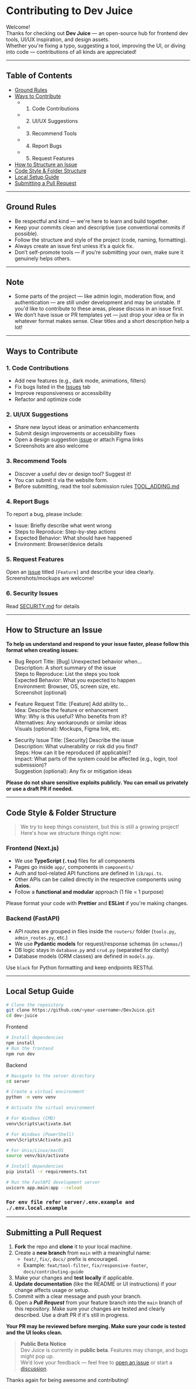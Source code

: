 # Contributing to Dev Juice

Welcome!  
Thanks for checking out **Dev Juice** — an open-source hub for frontend dev tools, UI/UX inspiration, and design assets.  
Whether you're fixing a typo, suggesting a tool, improving the UI, or diving into code — contributions of all kinds are appreciated!

---

## Table of Contents

- [Ground Rules](#ground-rules)
- [Ways to Contribute](#ways-to-contribute)
  - 1. Code Contributions
  - 2. UI/UX Suggestions
  - 3. Recommend Tools
  - 4. Report Bugs
  - 5. Request Features
- [How to Structure an Issue](#how-to-structure-an-issue)
- [Code Style & Folder Structure](#code-style--folder-structure)
- [Local Setup Guide](#local-setup-guide)
- [Submitting a Pull Request](#submitting-a-pull-request)

---

## Ground Rules

- Be respectful and kind — we're here to learn and build together.
- Keep your commits clean and descriptive (use conventional commits if possible).
- Follow the structure and style of the project (code, naming, formatting).
- Always create an issue first unless it’s a quick fix.
- Don’t self-promote tools — if you’re submitting your own, make sure it genuinely helps others.

---

## Note

- Some parts of the project — like admin login, moderation flow, and authentication — are still under development and may be unstable. If you'd like to contribute to these areas, please discuss in an issue first.
- We don’t have issue or PR templates yet — just drop your idea or fix in whatever format makes sense. Clear titles and a short description help a lot!

---

## Ways to Contribute

### 1. Code Contributions

- Add new features (e.g., dark mode, animations, filters)
- Fix bugs listed in the [Issues](https://github.com/Adhithyan2004/DevJuice/issues) tab
- Improve responsiveness or accessibility
- Refactor and optimize code

### 2. UI/UX Suggestions

- Share new layout ideas or animation enhancements
- Submit design improvements or accessibility fixes
- Open a design suggestion [issue](https://github.com/Adhithyan2004/DevJuice/issues) or attach Figma links
- Screenshots are also welcome

### 3. Recommend Tools

- Discover a useful dev or design tool? Suggest it!
- You can submit it via the website form.
- Before submitting, read the tool submission rules [TOOL_ADDING.md](https://github.com/Adhithyan2004/DevJuice/blob/main/docs/TOOL_ADDING.md)

### 4. Report Bugs

To report a bug, please include:

- Issue: Briefly describe what went wrong
- Steps to Reproduce: Step-by-step actions
- Expected Behavior: What should have happened
- Environment: Browser/device details

### 5. Request Features

Open an [issue](https://github.com/Adhithyan2004/devjuice/issues) titled `[Feature]` and describe your idea clearly. Screenshots/mockups are welcome!

### 6. Security Issues

Read [SECURITY.md](https://github.com/Adhithyan2004/DevJuice/blob/main/docs/SECURITY.md) for details

---

## How to Structure an Issue

**To help us understand and respond to your issue faster, please follow this format when creating issues:**

- Bug Report
  Title: [Bug] Unexpected behavior when... <br>
  Description: A short summary of the issue<br>
  Steps to Reproduce: List the steps you took<br>
  Expected Behavior: What you expected to happen<br>
  Environment: Browser, OS, screen size, etc.<br>
  Screenshot (optional)

- Feature Request
  Title: [Feature] Add ability to...<br>
  Idea: Describe the feature or enhancement<br>
  Why: Why is this useful? Who benefits from it?<br>
  Alternatives: Any workarounds or similar ideas<br>
  Visuals (optional): Mockups, Figma link, etc.<br>

- Security Issue
  Title: [Security] Describe the issue<br>
  Description: What vulnerability or risk did you find?<br>
  Steps: How can it be reproduced (if applicable)?<br>
  Impact: What parts of the system could be affected (e.g., login, tool submission)?<br>
  Suggestion (optional): Any fix or mitigation ideas<br>

**Please do not share sensitive exploits publicly. You can email us privately or use a draft PR if needed.**

---

## Code Style & Folder Structure

> We try to keep things consistent, but this is still a growing project! Here's how we structure things right now:

### Frontend (Next.js)

- We use **TypeScript (`.tsx`)** files for all components
- Pages go inside `app/`, components in `components/`
- Auth and tool-related API functions are defined in `lib/api.ts`.
- Other APIs can be called directly in the respective components using **Axios.**
- Follow a **functional and modular** approach (1 file = 1 purpose)

Please format your code with **Prettier** and **ESLint** if you're making changes.

### Backend (FastAPI)

- API routes are grouped in files inside the `routers/` folder (`tools.py`, `admin_routes.py`, etc.)
- We use **Pydantic models** for request/response schemas (in `schemas/`)
- DB logic stays in `database.py` and `crud.py` (separated for clarity)
- Database models (ORM classes) are defined in `models.py`.

Use `black` for Python formatting and keep endpoints RESTful.

---

## Local Setup Guide

```bash
# Clone the repository
git clone https://github.com/<your-username>/DevJuice.git
cd dev-juice
```

Frontend

```bash
# Install dependencies
npm install
# Run the frontend
npm run dev
```

Backend

```bash
# Navigate to the server directory
cd server

# Create a virtual environment
python -m venv venv

# Activate the virtual environment

# For Windows (CMD)
venv\Scripts\activate.bat

# For Windows (PowerShell)
venv\Scripts\Activate.ps1

# For Unix/Linux/macOS
source venv/bin/activate

# Install dependencies
pip install -r requirements.txt

# Run the FastAPI development server
uvicorn app.main:app --reload
```
### ```For env file refer server/.env.example and ./.env.local.example```

---

## Submitting a Pull Request

1. **Fork** the repo and **clone** it to your local machine.
2. Create a **new branch** from `main` with a meaningful name:
   - `feat/`, `fix/`, `docs/` prefix is encouraged.
   - Example: `feat/tool-filter`, `fix/responsive-footer`, `docs/contributing-guide`
3. Make your changes and **test locally** if applicable.
4. **Update documentation** (like the README or UI instructions) if your change affects usage or setup.
5. Commit with a clear message and push your branch.
6. Open a **_Pull Request_** from your feature branch into the `main` branch of this repository.
   Make sure your changes are tested and clearly described. Use a draft PR if it's still in progress.

**Your PR may be reviewed before merging. Make sure your code is tested and the UI looks clean.**

> **Public Beta Notice**  
> Dev Juice is currently in **public beta**. Features may change, and bugs might pop up.  
> We’d love your feedback — feel free to [open an issue](https://github.com/Adhithyan2004/devjuice/issues) or start a [discussion](https://github.com/Adhithyan2004/devjuice/discussions).

Thanks again for being awesome and contributing!
